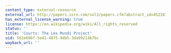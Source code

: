 ```yaml
---
content_type: external-resource
external_url: http://papers.ssrn.com/sol3/papers.cfm?abstract_id=452161
has_external_license_warning: true
license: https://en.wikipedia.org/wiki/All_rights_reserved
status: ''
title: 'Courts: The Lex Mundi Project'
uid: 561e696f-5e41-4875-9db5-3da99214b7bc
wayback_url: ''
---
```

